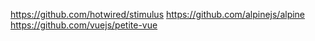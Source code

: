 https://github.com/hotwired/stimulus
https://github.com/alpinejs/alpine
https://github.com/vuejs/petite-vue